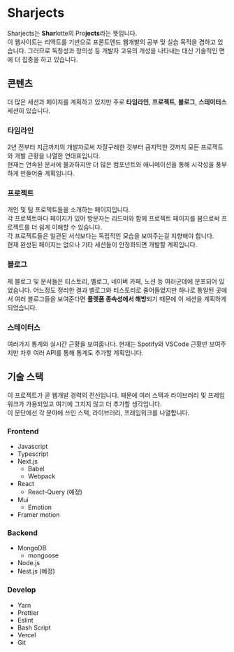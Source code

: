 # Sharjects

Sharjects는 **Shar**lotte의 Pro**jects**라는 뜻입니다.  
이 웹사이트는 리액트를 기반으로 프론트엔드 웹개발의 공부 및 실습 목적을 겸하고 있습니다. 그러므로 독창성과 창의성 등 개발자 고유의 개성을 나타내는 대신 기술적인 면에 더 집중을 하고 있습니다.

## 콘텐츠

더 많은 세션과 페이지를 계획하고 있지만 주로 **타임라인**, **프로젝트**, **블로그**, **스테이터스** 세션이 있습니다.

### 타임라인

2년 전부터 지금까지의 개발자로써 자잘구레한 것부터 큼지막한 것까지 모든 프로젝트와 개발 근황을 나열한 연대표입니다.  
현재는 연속된 문서에 불과하지만 더 많은 컴포넌트와 애니메이션을 통해 시각성을 풍부하게 만들어줄 계획입니다.

### 프로젝트

개인 및 팀 프로젝트들을 소개하는 페이지입니다.  
각 프로젝트마다 페이지가 있어 방문자는 리드미와 함께 프로젝트 페이지를 봄으로써 프로젝트를 더 쉽게 이해할 수 있습니다.  
각 프로젝트들은 일관된 서식보다는 독립적인 모습을 보여주는걸 지향해야 합니다.  
현재 완성된 페이지는 없으나 기타 세션들이 안정화되면 개발할 계획입니다.

### 블로그

제 블로그 및 문서들은 티스토리, 벨로그, 네이버 카페, 노션 등 여러군데에 분포되어 있었습니다. 어느정도 정리한 결과 벨로그와 티스토리로 줄어들었지만 하나로 통일된 곳에서 여러 블로그들을 보여준다면 **플렛폼 종속성에서 해방**되기 때문에 이 세션을 계획하게 되었습니다.

### 스테이터스

여러가지 통계와 실시간 근황을 보여줍니다. 현재는 Spotify와 VSCode 근황만 보여주지만 차후 여러 API를 통해 통계도 추가할 계획입니다.

## 기술 스택

이 프로젝트가 곧 웹개발 경력의 전신입니다. 때문에 여러 스택과 라이브러리 및 프레임워크가 가용되었고 여기에 그치지 않고 더 추가할 생각입니다.  
이 문단에선 각 분야에 쓰인 스택, 라이브러리, 프레임워크를 나열합니다.

### Frontend

- Javascript
- Typescript
- Next.js
  - Babel
  - Webpack
- React
  - React-Query (예정)
- Mui
  - Emotion
- Framer motion

### Backend

- MongoDB
  - mongoose
- Node.js
- Nest.js (예정)

### Develop

- Yarn
- Prettier
- Eslint
- Bash Script
- Vercel
- Git
